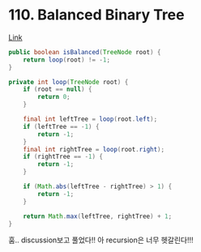 # 110. Balanced Binary Tree

[Link](https://leetcode.com/problems/balanced-binary-tree/)

```java
public boolean isBalanced(TreeNode root) {
    return loop(root) != -1;
}

private int loop(TreeNode root) {
    if (root == null) {
        return 0;
    }

    final int leftTree = loop(root.left);
    if (leftTree == -1) {
        return -1;
    }
    final int rightTree = loop(root.right);
    if (rightTree == -1) {
        return -1;
    }

    if (Math.abs(leftTree - rightTree) > 1) {
        return -1;
    }

    return Math.max(leftTree, rightTree) + 1;
}
```

훔.. discussion보고 풀었다!! 아 recursion은 너무 헷갈린다!!!